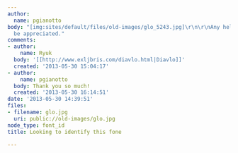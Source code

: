 ```yaml
---
author:
  name: pgianotto
body: "[img:sites/default/files/old-images/glo_5243.jpg]\r\n\r\nAny help would greatly
  be appreciated."
comments:
- author:
    name: Ryuk
  body: '[[http://www.exljbris.com/diavlo.html|Diavlo]]'
  created: '2013-05-30 15:04:17'
- author:
    name: pgianotto
  body: Thank you so much!
  created: '2013-05-30 16:14:51'
date: '2013-05-30 14:39:51'
files:
- filename: glo.jpg
  uri: public://old-images/glo.jpg
node_type: font_id
title: Looking to identify this fone

---
```

